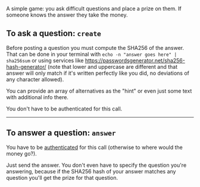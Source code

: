 A simple game: you ask difficult questions and place a prize on them.
If someone knows the answer they take the money.

## To ask a question: `create`

Before posting a question you must compute the SHA256 of the answer. That can be done in your terminal with `echo -n "answer goes here" | sha256sum` or using services like https://passwordsgenerator.net/sha256-hash-generator/ (note that lower and uppercase are different and that answer will only match if it's written perfectly like you did, no deviations of any character allowed).

You can provide an array of alternatives as the "hint" or even just some text with additional info there.

You don't have to be authenticated for this call. 

---

## To answer a question: `answer`

You have to be [authenticated](#/account) for this call (otherwise to where would the money go?).

Just send the answer. You don't even have to specify the question you're answering, because if the SHA256 hash of your answer matches any question you'll get the prize for that question.